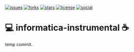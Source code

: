 [![issues](https://img.shields.io/github/issues/tdsifprbiopark/informatica-instrumental.svg)](https://github.com/tdsifprbiopark/informatica-instrumental/issues)
[![forks](https://img.shields.io/github/forks/tdsifprbiopark/informatica-instrumental.svg)](https://github.com/tdsifprbiopark/informatica-instrumental/network/members)
[![stars](https://img.shields.io/github/stars/tdsifprbiopark/informatica-instrumental.svg)](https://github.com/tdsifprbiopark/informatica-instrumental/stargazers)
[![license](https://img.shields.io/github/license/tdsifprbiopark/informatica-instrumental.svg)](https://github.com/tdsifprbiopark/informatica-instrumental/blob/master/LICENSE)
[![social](https://img.shields.io/twitter/url/https/github.com/tdsifprbiopark/informatica-instrumental.svg?style=social)](https://twitter.com/intent/tweet?text=Wow:&url=https%3A%2F%2Fgithub.com%2Ftdsifprbiopark%2Finformatica-instrumental)
# :computer: informatica-instrumental :coffee:
temp commit.
